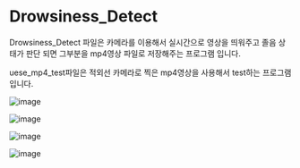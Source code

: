 # Drowsiness_Detect
Drowsiness_Detect
파일은 카메라를 이용해서 실시간으로 영상을 띄워주고 졸음 상태가 판단 되면 그부분을 mp4영상 파일로 저장해주는 프로그램 입니다.



uese_mp4_test파일은 적외선 카메라로 찍은 mp4영상을 사용해서 test하는 프로그램입니다.

![image](https://github.com/user-attachments/assets/15d8bfaf-0796-463f-ae0f-f64aaa82cb29)


![image](https://github.com/user-attachments/assets/c6048826-3c92-4b59-9b1f-a570dea5d223)

















![image](https://github.com/user-attachments/assets/83d0b109-78ff-4a8c-8689-ec486fac0b26)

![image](https://github.com/user-attachments/assets/e62ff34e-e027-4df9-ac13-0c0f5d035e5f)

